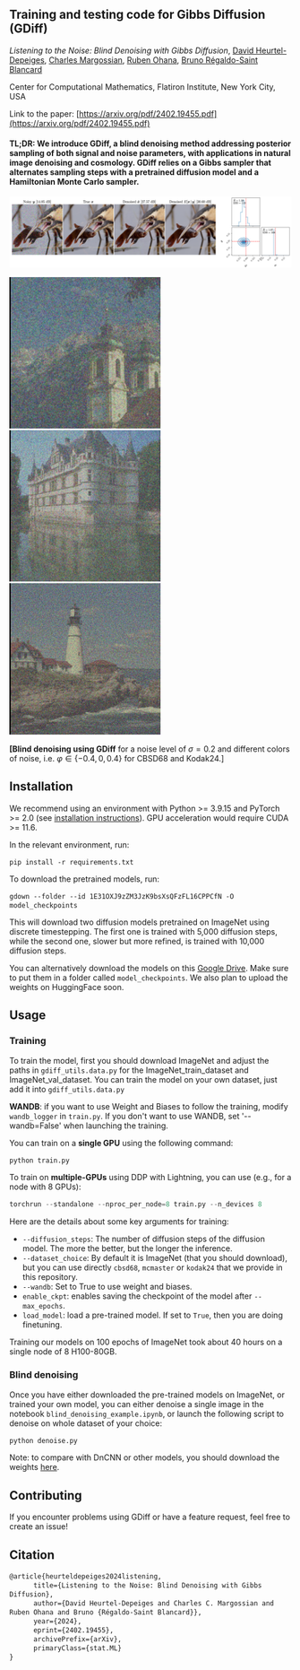 ## Training and testing code for Gibbs Diffusion (GDiff)
*Listening to the Noise: Blind Denoising with Gibbs Diffusion*, [David Heurtel-Depeiges](https://david-heurtel-depeiges.github.io/), [Charles Margossian](https://charlesm93.github.io/), [Ruben Ohana](https://rubenohana.github.io/), [Bruno Régaldo-Saint Blancard](https://users.flatironinstitute.org/~bregaldosaintblancard/)

Center for Computational Mathematics, Flatiron Institute, New York City, USA


Link to the paper: [https://arxiv.org/pdf/2402.19455.pdf](https://arxiv.org/pdf/2402.19455.pdf)

#### TL;DR: We introduce GDiff, a blind denoising method addressing posterior sampling of both signal and noise parameters, with applications in natural image denoising and cosmology. GDiff relies on a Gibbs sampler that alternates sampling steps with a pretrained diffusion model and a Hamiltonian Monte Carlo sampler.

<p align="center">
<img width="1000px"  src="figs/denoising_example.png">
</p>

<img src="figs/denoising_effect1.gif" width="270px"/> <img src="figs/denoising_effect3.gif" width="270px"/> <img src="figs/denoising_effect2.gif" width="270px"/>

**[Blind denoising using GDiff** for a noise level of $\sigma = 0.2$ and different colors of noise, i.e. $\varphi \in \{-0.4, 0, 0.4\}$ for CBSD68 and Kodak24.] 

## Installation

We recommend using an environment with Python >= 3.9.15 and PyTorch >= 2.0 (see [installation instructions](https://pytorch.org/)). GPU acceleration would require CUDA >= 11.6.

In the relevant environment, run:
```
pip install -r requirements.txt
```

To download the pretrained models, run:
```
gdown --folder --id 1E31OXJ9zZM3JzK9bsXsQFzFL16CPPCfN -O model_checkpoints
```
This will download two diffusion models pretrained on ImageNet using discrete timestepping. The first one is trained with 5,000 diffusion steps, while the second one, slower but more refined, is trained with 10,000 diffusion steps.

You can alternatively download the models on this [Google Drive](https://drive.google.com/drive/folders/1E31OXJ9zZM3JzK9bsXsQFzFL16CPPCfN?usp=sharing). Make sure to put them in a folder called ```model_checkpoints```. We also plan to upload the weights on HuggingFace soon.

## Usage

### Training
To train the model, first you should download ImageNet and adjust the paths in ```gdiff_utils.data.py``` for the ImageNet_train_dataset and ImageNet_val_dataset. You can train the model on your own dataset, just add it into ```gdiff_utils.data.py```

**WANDB**: if you want to use Weight and Biases to follow the training, modify `wandb_logger` in `train.py`. If you don't want to use WANDB, set '--wandb=False' when launching the training.

You can train on a **single GPU** using the following command:
```python
python train.py
```

To train on **multiple-GPUs** using DDP with Lightning, you can use (e.g., for a node with 8 GPUs):
```python
torchrun --standalone --nproc_per_node=8 train.py --n_devices 8
```

Here are the details about some key arguments for training:
- `--diffusion_steps`: The number of diffusion steps of the diffusion model. The more the better, but the longer the inference.
- `--dataset_choice`: By default it is ImageNet (that you should download), but you can use directly `cbsd68`, `mcmaster` or `kodak24` that we provide in this repository.
- `--wandb`: Set to True to use weight and biases.
- `enable_ckpt`: enables saving the checkpoint of the model after `--max_epochs`.
- `load_model`: load a pre-trained model. If set to `True`, then you are doing finetuning.

Training our models on 100 epochs of ImageNet took about 40 hours on a single node of 8 H100-80GB.

### Blind denoising
Once you have either downloaded the pre-trained models on ImageNet, or trained your own model, you can either denoise a single image in the notebook `blind_denoising_example.ipynb`, or launch the following script to denoise on whole dataset of your choice:
```python
python denoise.py
```
Note: to compare with DnCNN or other models, you should download the weights [here](https://github.com/cszn/KAIR/tree/master/model_zoo).


## Contributing
If you encounter problems using GDiff or have a feature request, feel free to create an issue!

## Citation
```
@article{heurteldepeiges2024listening,
      title={Listening to the Noise: Blind Denoising with Gibbs Diffusion}, 
      author={David Heurtel-Depeiges and Charles C. Margossian and Ruben Ohana and Bruno {Régaldo-Saint Blancard}},
      year={2024},
      eprint={2402.19455},
      archivePrefix={arXiv},
      primaryClass={stat.ML}
}
```
